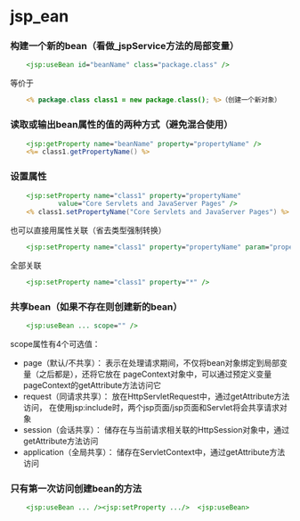 # jsp_ean

### 构建一个新的bean（看做_jspService方法的局部变量）
```jsp
    <jsp:useBean id="beanName" class="package.class" />
```
  等价于
```jsp
    <% package.class class1 = new package.class(); %>（创建一个新对象）
```

### 读取或输出bean属性的值的两种方式（避免混合使用）
```jsp
    <jsp:getProperty name="beanName" property="propertyName" />
    <%= class1.getPropertyName() %>
```
### 设置属性
```jsp
    <jsp:setProperty name="class1" property="propertyName"
            value="Core Servlets and JavaServer Pages" />
    <% class1.setPropertyName("Core Servlets and JavaServer Pages") %>
```
也可以直接用属性关联（省去类型强制转换）
```jsp
    <jsp:setProperty name="class1" property="propertyName" param="propertyName" />
```
全部关联
```jsp
    <jsp:setProperty name="class1" property="*" />
```

### 共享bean（如果不存在则创建新的bean）
```jsp
    <jsp:useBean ... scope="" />
```
scope属性有4个可选值：
* page（默认/不共享）：
    表示在处理请求期间，不仅将bean对象绑定到局部变量（之后都是），还将它放在
        pageContext对象中，可以通过预定义变量pageContext的getAttribute方法访问它
* request（同请求共享）：
    放在HttpServletRequest中，通过getAttribute方法访问，
        在使用jsp:include时，两个jsp页面/jsp页面和Servlet将会共享请求对象
* session（会话共享）：
    储存在与当前请求相关联的HttpSession对象中，通过getAttribute方法访问
* application（全局共享）：
    储存在ServletContext中，通过getAttribute方法访问

### 只有第一次访问创建bean的方法
```jsp
    <jsp:useBean ... /><jsp:setProperty .../>  <jsp:useBean>
```